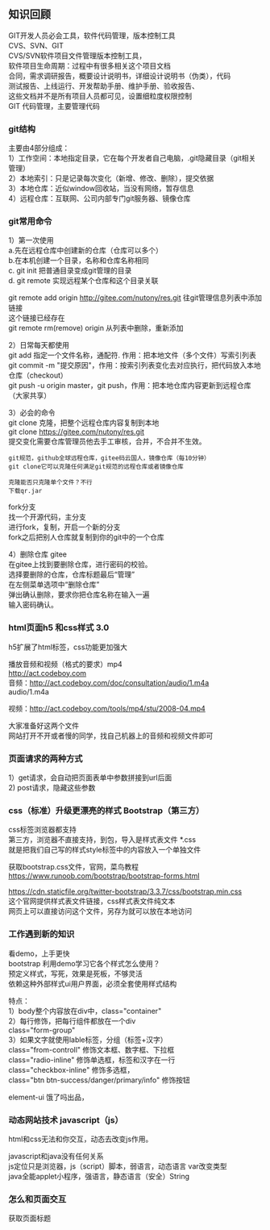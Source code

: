## 知识回顾
GIT开发人员必会工具，软件代码管理，版本控制工具  
CVS、SVN、GIT  
CVS/SVN软件项目文件管理版本控制工具，  
	软件项目生命周期：过程中有很多相关这个项目文档  
	合同，需求调研报告，概要设计说明书，详细设计说明书（伪类），代码  
	测试报告、上线运行、开发帮助手册、维护手册、验收报告、  
	这些文档并不是所有项目人员都可见，设置细粒度权限控制  
GIT 代码管理，主要管理代码  
  
### git结构
主要由4部分组成：  
1）工作空间：本地指定目录，它在每个开发者自己电脑，.git隐藏目录（git相关管理）  
2）本地索引：只是记录每次变化（新增、修改、删除），提交依据  
3）本地仓库：近似window回收站，当没有网络，暂存信息  
4）远程仓库：互联网、公司内部专门git服务器、镜像仓库  

### git常用命令
1）第一次使用  
	a.先在远程仓库中创建新的仓库（仓库可以多个）  
	b.在本机创建一个目录，名称和仓库名称相同  
	c. git init 把普通目录变成git管理的目录  
	d. git remote 实现远程某个仓库和这个目录关联  

git remote add origin http://gitee.com/nutony/res.git 往git管理信息列表中添加链接  
这个链接已经存在  
git remote rm(remove) origin 从列表中删除，重新添加  

2）日常每天都使用  
git add 指定一个文件名称，通配符.	作用：把本地文件（多个文件）写索引列表  
git commit -m "提交原因"，作用：按索引列表变化去对应执行，把代码放入本地仓库（checkout）  
git push -u origin  master，git push，作用：把本地仓库内容更新到远程仓库（大家共享）  

3）必会的命令  
git clone 克隆，把整个远程仓库内容复制到本地  
	git clone https://gitee.com/nutony/res.git  
	提交变化需要仓库管理员他去手工审核，合并，不合并不生效。    
	
	git规范，github全球远程仓库，gitee码云国人，镜像仓库（每10分钟）  
	git clone它可以克隆任何满足git规范的远程仓库或者镜像仓库  
	
	克隆能否只克隆单个文件？不行  
	下载qr.jar  
fork分支  
	找一个开源代码，主分支  
	进行fork，复制，开启一个新的分支  
	fork之后把别人仓库就复制到你的git中的一个仓库  
	
4）删除仓库 gitee  
	在gitee上找到要删除仓库，进行密码的校验。  
	选择要删除的仓库，仓库标题最后“管理”  
	在左侧菜单选项中“删除仓库”  
	弹出确认删除，要求你把仓库名称在输入一遍  
	输入密码确认。  

### html页面h5 和css样式 3.0
h5扩展了html标签，css功能更加强大  

播放音频和视频（格式的要求）mp4  
http://act.codeboy.com  
音频：http://act.codeboy.com/doc/consultation/audio/1.m4a  
audio/1.m4a  

视频：http://act.codeboy.com/tools/mp4/stu/2008-04.mp4  

大家准备好这两个文件  
网站打开不开或者慢的同学，找自己机器上的音频和视频文件即可  


### 页面请求的两种方式
1）get请求，会自动把页面表单中参数拼接到url后面  
2) post请求，隐藏这些参数  

### css（标准）升级更漂亮的样式 Bootstrap（第三方）
css标签浏览器都支持  
第三方，浏览器不直接支持，到包，导入是样式表文件 *.css  
就是把我们自己写的样式style标签中的内容放入一个单独文件  

获取bootstrap.css文件，官网，菜鸟教程  
https://www.runoob.com/bootstrap/bootstrap-forms.html  

https://cdn.staticfile.org/twitter-bootstrap/3.3.7/css/bootstrap.min.css  
这个官网提供样式表文件链接，css样式表文件纯文本  
网页上可以直接访问这个文件，另存为就可以放在本地访问  

### 工作遇到新的知识
看demo，上手更快  
bootstrap 利用demo学习它各个样式怎么使用？  
预定义样式，写死，效果是死板，不够灵活  
依赖这种外部样式ui用户界面，必须全套使用样式结构  

特点：  
1）body整个内容放在div中，class="container"  
2）每行修饰，把每行组件都放在一个div  
	class="form-group"  
3）如果文字就使用lable标签，分组（标签+汉字）  
	class="from-controll" 修饰文本框、数字框、下拉框  
	class="radio-inline" 修饰单选框，标签和汉字在一行  
	class="checkbox-inline" 修饰多选框，  
	class="btn btn-success/danger/primary/info" 修饰按钮  

element-ui 饿了吗出品，    

### 动态网站技术 javascript（js）
html和css无法和你交互，动态去改变js作用。  

javascript和java没有任何关系  
js定位只是浏览器，js（script）脚本，弱语言，动态语言 var改变类型  
java全能applet小程序，强语言，静态语言（安全）String  

### 怎么和页面交互
获取页面标题  
<title> js就可以获取标题，修改标题  

javascript出品一套api  
把页面定义DOM树，快速去定位页面某个位置（标签）  

document对象，代表页面，有很多方法去获取页面标签，  
window对象，提示框alter  

在页面新加标签< script >位置可以任意</ script >  
位置可以随意，习惯header标签中，body最后面  

获取页面标签，js提供4中方式  
1）tagName 标签名称（数组） 标签名相同，a[0] 下标是从0开始  
	document.getElementsByTagName  
2）name 标签起名字（数组）   
	document.getElementsByName  
3）*className 标签的class属性 class="pdd"（数组）  
	document.getElementsByClassName  
4）*id 标签的id属性（一个值）id页面唯一  
	document.getElementById  

哪怕页面得到是一个值，它也是数组，这个数组只有一个元素  
document.getElementsByTagName("a")[0].href  
document 文档对象  
.getElementsByTagName 通过tagName方式获取页面标签，数组  
("a") 指定标签名称，参数，字符串  
[0]  从数组中挑选第一个元素，淘宝标签对象  
.href 标签的属性  

script有时不是随便放置的，js代码中如果访问页面元素，这段js代码就必须放在 元素的后面就可以  

### ES标准化组织，强化应用javascript，最新ES7，主流企业ES6
体验ES6新标准一些特性  
1）定义变量 （在js中万物var），定义变量是没有类型  
var a = 10; //js特点会自动类型推断。a是整数  
var b = "abc";	b字符串  
let a = 10;  
2）常量const，早期js是没有常量，ES6新标准有    
3）新语法，拉姆达表达式，ES6中习惯箭头函数（=>）语法简洁    
var e60 = (x,y) => { js语句 }  
有很多语法的省略，无参、一个参数、两个参数、省略写法  
var js0 = function(){ }  

## 小结
### 引入bootstrap样式
第三方，link标签：rel=stylesheet，href="css/bootstrap.css"  
*.css 没有压缩（网络传输额外长度，方便开发者观看）  
*.min.css 压缩（一行）（网络传输快，不方便开发者看）  

为什么要使用bootstrap呢？  
定义好了一整套页面表现，比h5漂亮很多，  

它预定了很多样式  
1）官网  
2）网上demo（菜鸟、百度）  

### 页面两种调试方式
1）window.alert( info ) 缺点，如果是对象不能看到里面内容  
2）console.log( info ) 它可以展现对象里的内容（推荐）  

### 获取页面元素有4种方式
1）getElementsByTagName 标签名，多个值，数组，数组下标0  
2）getElementsByName 属性name，多个值，数组  
3）getElementsByClassName 属性class，多个值，数组  
4）getElementById 属性id，唯一  

### javascript基础语法
js函数体中写分号  
script标签，它写分号  
js对象中，不能写分号，写的是属性分割，逗号，  




